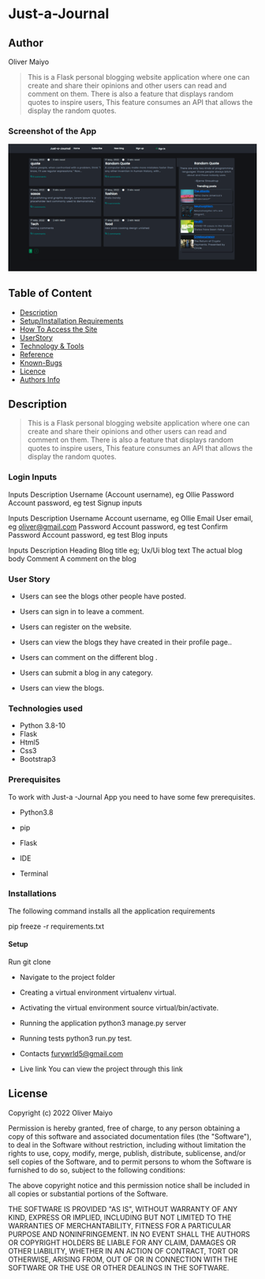 # Just-a-Journal

## Author
Oliver Maiyo

> This is a Flask personal blogging website  application where one can create and share their opinions and other users can read and comment on them. There is also a feature that displays random quotes to inspire users, This feature consumes  an API that allows the  display the random quotes.


### Screenshot of the App
<img src="https://raw.githubusercontent.com/Olliemint/Just-a-Journal/main/app/static/assets/blog_home.png">


## Table of Content

+ [Description](#description)
+ [Setup/Installation Requirements](setup&installationrequirements)
+ [How To Access the Site](#howtoaccessthesite)
+ [UserStory](#userstory)
+ [Technology & Tools](#technology&tools)
+ [Reference](#reference)
+ [Known-Bugs](#knownbugs)
+ [Licence](#licence)
+ [Authors Info](#authors-info)

## Description
> This is a Flask personal blogging website  application where one can create and share their opinions and other users can read and comment on them. There is also a feature that displays random quotes to inspire users, This feature consumes  an API that allows the  display the random quotes.



### Login Inputs

Inputs	Description
Username	(Account username), eg Ollie
Password	Account password, eg test
Signup inputs

Inputs	Description
Username	Account username, eg Ollie
Email	User email, eg oliver@gmail.com
Password	Account password, eg test
Confirm Password	Account password, eg test
Blog inputs

Inputs	Description
Heading	Blog title eg; Ux/Ui
blog text	The actual  blog body
Comment	A comment on the blog

### User Story
* Users can see the blogs other people have posted.

* Users can sign in to leave a comment.

* Users can register on the website.

* Users can view the blogs they have created in their profile page..

* Users can comment on the different blog .

* Users can submit a blog in any category.

* Users can view the blogs.

### Technologies used
* Python 3.8-10
* Flask
* Html5
* Css3
* Bootstrap3

### Prerequisites
To work with Just-a -Journal App you need to have some few prerequisites.

* Python3.8

* pip

* Flask

* IDE

* Terminal

### Installations
The following command installs all the application requirements

pip freeze -r requirements.txt

#### Setup
Run git clone 


* Navigate to the project folder

* Creating a virtual environment
virtualenv virtual.

* Activating the virtual environment
source virtual/bin/activate.

* Running the application
python3 manage.py server

* Running tests
python3 run.py test.

* Contacts
furywrld5@gmail.com

* Live link
You can view the project through this link   

## License
Copyright (c) 2022 Oliver Maiyo

Permission is hereby granted, free of charge, to any person obtaining a copy
of this software and associated documentation files (the "Software"), to deal
in the Software without restriction, including without limitation the rights
to use, copy, modify, merge, publish, distribute, sublicense, and/or sell
copies of the Software, and to permit persons to whom the Software is
furnished to do so, subject to the following conditions:

The above copyright notice and this permission notice shall be included in all
copies or substantial portions of the Software.

THE SOFTWARE IS PROVIDED "AS IS", WITHOUT WARRANTY OF ANY KIND, EXPRESS OR
IMPLIED, INCLUDING BUT NOT LIMITED TO THE WARRANTIES OF MERCHANTABILITY,
FITNESS FOR A PARTICULAR PURPOSE AND NONINFRINGEMENT. IN NO EVENT SHALL THE
AUTHORS OR COPYRIGHT HOLDERS BE LIABLE FOR ANY CLAIM, DAMAGES OR OTHER
LIABILITY, WHETHER IN AN ACTION OF CONTRACT, TORT OR OTHERWISE, ARISING FROM,
OUT OF OR IN CONNECTION WITH THE SOFTWARE OR THE USE OR OTHER DEALINGS IN THE
SOFTWARE.
